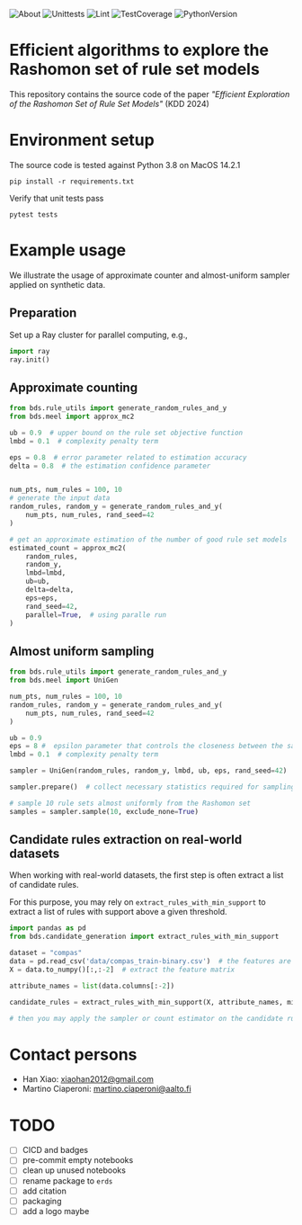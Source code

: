 ![About](https://img.shields.io/badge/ML-Interpretability-blue)
![Unittests](https://github.com/xiaohan2012/efficient-rashomon-rule-set/actions/workflows/unittest.yml/badge.svg)
![Lint](https://github.com/xiaohan2012/efficient-rashomon-rule-set/actions/workflows/lint.yml/badge.svg)
![TestCoverage](https://img.shields.io/endpoint?url=https://gist.githubusercontent.com/xiaohan2012/2920be1e33237a8f2c58abcf09dfefcc/raw/covbadge.json)
![PythonVersion](https://img.shields.io/badge/python-3.8-blue)

# Efficient algorithms to explore the Rashomon set of rule set models

This repository contains the source code of the paper *"Efficient Exploration of the Rashomon Set of Rule Set Models"* (KDD 2024)


# Environment setup

The source code is tested against Python 3.8 on MacOS 14.2.1

``` shell
pip install -r requirements.txt
```


Verify that unit tests pass

``` shell
pytest tests
```

# Example usage

We illustrate the usage of approximate counter and almost-uniform sampler applied on synthetic data.

## Preparation

Set up a Ray cluster for parallel computing, e.g.,

``` python
import ray
ray.init()
```

## Approximate counting

``` python
from bds.rule_utils import generate_random_rules_and_y
from bds.meel import approx_mc2

ub = 0.9  # upper bound on the rule set objective function
lmbd = 0.1  # complexity penalty term

eps = 0.8  # error parameter related to estimation accuracy
delta = 0.8  # the estimation confidence parameter


num_pts, num_rules = 100, 10
# generate the input data
random_rules, random_y = generate_random_rules_and_y(
    num_pts, num_rules, rand_seed=42
)

# get an approximate estimation of the number of good rule set models
estimated_count = approx_mc2(
    random_rules,
    random_y,
    lmbd=lmbd,
    ub=ub,
    delta=delta,
    eps=eps,
    rand_seed=42,
    parallel=True,  # using paralle run
)
```

## Almost uniform sampling


``` python
from bds.rule_utils import generate_random_rules_and_y
from bds.meel import UniGen

num_pts, num_rules = 100, 10
random_rules, random_y = generate_random_rules_and_y(
    num_pts, num_rules, rand_seed=42
)

ub = 0.9
eps = 8 #  epsilon parameter that controls the closeness between the sampled distribution and uniform distribution
lmbd = 0.1  # complexity penalty term

sampler = UniGen(random_rules, random_y, lmbd, ub, eps, rand_seed=42)

sampler.prepare()  # collect necessary statistics required for sampling

# sample 10 rule sets almost uniformly from the Rashomon set
samples = sampler.sample(10, exclude_none=True)
```

## Candidate rules extraction on real-world datasets

When working with real-world datasets, the first step is often extract a list of candidate rules.

For this purpose, you may rely on `extract_rules_with_min_support` to extract a list of rules with support above a given threshold.

``` python
import pandas as pd
from bds.candidate_generation import extract_rules_with_min_support

dataset = "compas"
data = pd.read_csv('data/compas_train-binary.csv')  # the features are binary
X = data.to_numpy()[:,:-2]  # extract the feature matrix

attribute_names = list(data.columns[:-2])

candidate_rules = extract_rules_with_min_support(X, attribute_names, min_support=70)

# then you may apply the sampler or count estimator on the candidate rules
```

# Contact persons

- Han Xiao: xiaohan2012@gmail.com
- Martino Ciaperoni: martino.ciaperoni@aalto.fi


# TODO

- [ ] CICD and badges
- [ ] pre-commit empty notebooks
- [ ] clean up unused notebooks
- [ ] rename package to `erds`
- [ ] add citation
- [ ] packaging
- [ ] add a logo maybe
